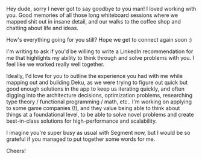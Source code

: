 Hey dude, sorry I never got to say goodbye to you man! I loved working with you. Good memories of all those long whiteboard sessions where we mapped shit out in insane detail, and our walks to the coffee shop and chatting about life and ideas.

How's everything going for you still? Hope we get to connect again soon :)

I'm writing to ask if you'd be willing to write a LinkedIn recommendation for me that highlights my ability to think through and solve problems with you. I feel like we worked really well together.

Ideally, I'd love for you to outline the experience you had with me while mapping out and building Deku, as we were trying to figure out quick but good enough solutions in the app to keep us iterating quickly, and often digging into the architecture decisions, optimization problems, researching type theory / functional programming / math, etc.. I'm working on applying to some game companies (!), and they value being able to think about things at a foundational level, to be able to solve novel problems and create best-in-class solutions for high-performance and scalability.

I imagine you're super busy as usual with Segment now, but I would be so grateful if you managed to put together some words for me.

Cheers!
